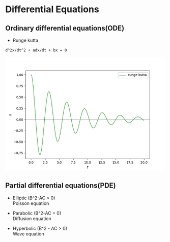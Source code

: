# Differential Equations

## Ordinary differential equations(ODE)
- Runge kutta
~~~
d^2x/dt^2 + adx/dt + bx = 0
~~~
![fig](./out/data_ode.png)


## Partial differential equations(PDE)
- Elliptic (B^2-AC < 0)  
Poisson equation

- Parabolic (B^2-AC = 0)  
Diffusion equation

- Hyperbolic (B^2 - AC > 0)   
Wave equation
